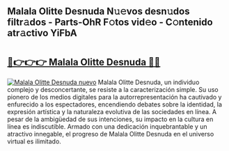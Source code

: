 ## Malala Olitte Desnuda N𝚞𝚎vos desn𝚞dos filtr𝚊dos - Parts-OhR F𝚘tos vid𝚎o - C𝚘ntenido atr𝚊ctivo YiFbA

# <h2><a href="http://mbc8ih8.tromn.icu/?c=Malala+Olitte+Desnuda">🔗👉👉👉 Malala Olitte Desnuda 🔗🔗</a></h2>

[![Malala Olitte Desnuda nuevo](https://i.imgur.com/pEAQMta.gif)](http://mbc8ih8.tromn.icu/?c=Malala+Olitte+Desnuda)
Malala Olitte Desnuda, un individuo complejo y desconcertante, se resiste a la caracterización simple. Su uso pionero de los medios digitales para la autorrepresentación ha cautivado y enfurecido a los espectadores, encendiendo debates sobre la identidad, la expresión artística y la naturaleza evolutiva de las sociedades en línea. A pesar de la ambigüedad de sus intenciones, su impacto en la cultura en línea es indiscutible. Armado con una dedicación inquebrantable y un atractivo innegable, el progreso de Malala Olitte Desnuda en el universo virtual es ilimitado.
